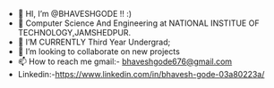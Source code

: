 - 👋 HI, I’m @BHAVESHGODE !! :)
- 👀 Computer Science And Engineering at NATIONAL INSTITUE OF TECHNOLOGY,JAMSHEDPUR.
- 🌱 I’M CURRENTLY  Third Year Undergrad;
- 💞️ I’m looking to collaborate on new projects
- 📫 How to reach me gmail:- bhaveshgode676@gmail.com
- Linkedin:-https://www.linkedin.com/in/bhavesh-gode-03a80223a/

<!---
BHAVESHGODE/BHAVESHGODE is a ✨ special ✨ repository because its `README.md` (this file) appears on your GitHub profile.
You can click the Preview link to take a look at your changes.
--->
